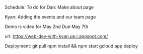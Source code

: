 Schedule:
To do for Dan:
Make about page

Kyan:
Adding the events 
and our team page

Demo is video for May 2nd 
Due May 7th

url:
https://web-dev-with-kyan.ue.r.appspot.com/

Deployment:
git pull
npm install && npm start
gcloud app deploy